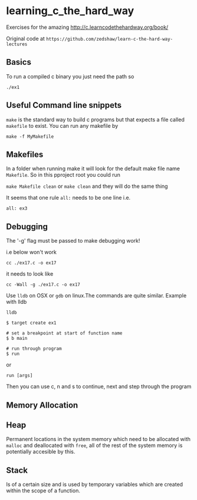 # learning_c_the_hard_way
Exercises for the amazing http://c.learncodethehardway.org/book/

Original code at `https://github.com/zedshaw/learn-c-the-hard-way-lectures`

## Basics

To run a compiled c  binary you just need the path so 

`./ex1`

## Useful Command line snippets

`make` is the standard way to build c programs but that expects a file called `makefile` to exist. You can run any makefile by 

```
make -f MyMakefile
```

## Makefiles

In a folder when running make it will look for the default make file name `Makefile`. So in this pproject root you could run 

`make Makefile clean` or `make clean` and they will do the same thing

It seems that one rule `all:` needs to be one line i.e.

```
all: ex3
```

## Debugging

The '-g' flag must be passed to make debugging work!

i.e below won't work 

`cc ./ex17.c -o ex17`

it needs to look like

`cc -Wall -g ./ex17.c -o ex17`

Use `lldb` on OSX or `gdb` on linux.The commands are quite similar. Example with lldb

```
lldb

$ target create ex1

# set a breakpoint at start of function name
$ b main  

# run through program
$ run

```
or 
```
run [args]
```

Then you can use c, n and s to continue, next and step through the program

## Memory Allocation

## Heap

Permanent locations in the system memory which need to be allocated with `malloc` and deallocated with `free`, all of the rest of the system memory is potentially accesible by this.

## Stack

Is of a certain size and is used by temporary variables which are created within the scope of a function.
